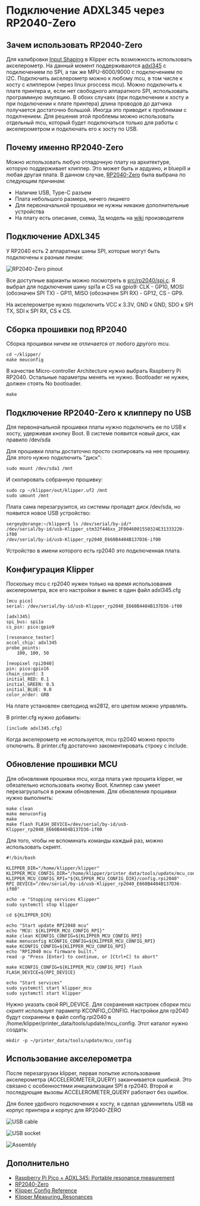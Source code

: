 # Подключение ADXL345 через RP2040-Zero

## Зачем использовать RP2040-Zero

Для калибровки [Input Shaping](https://www.klipper3d.org/Measuring_Resonances.html) в Klipper есть возможность использовать акселерометр. На данный момент поддерживаются [adxl345](./doc/adxl345.pdf) с подключением по SPI, а так же MPU-6000/9000 с подключением по I2C. Подключить акселерометр можно к любому mcu, в том числе к хосту с клиппером (через linux proccess mcu). Можно подключить к плате принтера и, если нет свободного аппаратного SPI, использовать программную эмуляцию. В обоих случаях (при подключении к хосту и при подключении к плате принтера) длина проводов до датчика получается достаточно большой. Иногда это приводит к проблемам с подклчением. Для решения этой проблемы можно использовать отдельный mcu, который будет подключаться только для работы с акселерометром и подключать его к зосту по USB.

## Почему именно RP2040-Zero

Можно использовать любую отладочную плату на архитектуре, которую поддерживает клиппер. Это может быть и ардуино, и bluepill и любая другая плата. В данном случае, [RP2040-Zero](https://www.waveshare.com/wiki/RP2040-Zero) была выбрана по следующим причинам:

* Наличие USB, Type-C разъем
* Плата небольшого размера, ничего лишнего
* Для первоначальной прошивки не нужны никакие дополнительные устройства
* На плату есть описание, схема, 3д модель на [wiki](https://www.waveshare.com/wiki/RP2040-Zero) производителя

## Подключение ADXL345

У RP2040 есть 2 аппаратных шины SPI, которые могут быть подключены к разным пинам:

![RP2040-Zero pinout](img/RP2040-Zero-details-7.jpg)

Все доступные варианты можно посмотреть в [src/rp2040/spi.c](https://github.com/Klipper3d/klipper/blob/master/src/rp2040/spi.c). Я выбрал для подключения шину spi1a и CS на gpio9: CLK - GP10, MOSI (обозначен SPI TX) - GP11, MISO (обозначен SPI RX) - GP12, CS - GP9. 

На акселерометре нужно подключить VCC к 3.3V, GND к GND, SDO к SPI TX, SDI к SPI RX, CS к CS.

## Сборка прошивки под RP2040

Сборка прошивки ничем не отличается от любого другого mcu. 

```
cd ~/klipper/
make meuconfig
```

В качестве Micro-controller Architecture нужно выбрать Raspberry Pi RP2040. Остальные параметры менять не нужно. Bootloader не нужен, должен стоять No bootloader.

```
make
```

## Подключение RP2040-Zero к клипперу по USB

Для первоначальной прошивки платы нужно подключить ее по USB к хосту, удерживая кнопку Boot. В системе появится новый диск, как правило /dev/sda

Для прошивки платы достаточно просто скопировать на нее прошивку. Для этого нужно подключить "диск":

```
sudo mount /dev/sda1 /mnt
```

И скопировать собранную прошивку:

```
sudo cp ~/klipper/out/klipper.uf2 /mnt
sudo umount /mnt
```

Плата сама перезагрузится, из системы пропадет диск /dev/sda, но появится новое USB устройство:

```
sergey@orange:~/klipper$ ls /dev/serial/by-id/*
/dev/serial/by-id/usb-Klipper_stm32f446xx_2F0046001550324E31333220-if00
/dev/serial/by-id/usb-Klipper_rp2040_E660B4404B137D36-if00
```
Устройство в имени которого есть rp2040 это подключенная плата.

## Конфигурация Klipper

Поскольку mcu с rp2040 нужен только на время использования акселерометра, все его настройки я вынес в один файл adxl345.cfg

```
[mcu pico]
serial: /dev/serial/by-id/usb-Klipper_rp2040_E660B4404B137D36-if00

[adxl345]
spi_bus: spi1a
cs_pin: pico:gpio9

[resonance_tester]
accel_chip: adxl345
probe_points:
    100, 100, 50  

[neopixel rpi2040]
pin: pico:gpio16
chain_count: 3
initial_RED: 0.1
initial_GREEN: 0.5
initial_BLUE: 0.0
color_order: GRB
```

На плате установлен светодиод ws2812, его цветом можно управлять.

В printer.cfg нужно добавить:

```
[include adxl345.cfg]
```

Когда акселерометр не используется, mcu rp2040 можно просто отключить. В printer.cfg достаточно закоментировать строку с include.

## Обновление прошивки MCU

Для обновления прошивки mcu, когда плата уже прошита klipper, не обязательно использовать кнопку Boot. Клиппер сам умеет перезагрузаться в режим обновления. Для обновления прошивки нужно выполнить:

```
make clean
make menuconfig
make
make flash FLASH_DEVICE=/dev/serial/by-id/usb-Klipper_rp2040_E660B4404B137D36-if00
```

Для того, чтобы не вспоминать команды каждый раз, можно использовать скрипт. 

```
#!/bin/bash

KLIPPER_DIR="/home/klipper/klipper"
KLIPPER_MCU_CONFIG_DIR="/home/klipper/printer_data/tools/update/mcu_config"
KLIPPER_MCU_CONFIG_RPI="${KLIPPER_MCU_CONFIG_DIR}/config.rpi2040"
RPI_DEVICE="/dev/serial/by-id/usb-Klipper_rp2040_E660B4404B137D36-if00"

echo -e "Stopping services Klipper"
sudo systemctl stop klipper

cd ${KLIPPER_DIR}

echo "Start update RPI2040 mcu"
echo "MCU: ${KLIPPER_MCU_CONFIG_RPI}"
make clean KCONFIG_CONFIG=${KLIPPER_MCU_CONFIG_RPI}
make menuconfig KCONFIG_CONFIG=${KLIPPER_MCU_CONFIG_RPI}
make KCONFIG_CONFIG=${KLIPPER_MCU_CONFIG_RPI}
echo "RPI2040 mcu firmware built."
read -p "Press [Enter] to continue, or [Ctrl+C] to abort"

make KCONFIG_CONFIG=${KLIPPER_MCU_CONFIG_RPI} flash FLASH_DEVICE=${RPI_DEVICE}

echo "Start services"
sudo systemctl start klipper_mcu
sudo systemctl start klipper
```

Нужно указать свой RPI_DEVICE. Для сохранения настроек сборки mcu скрипт использует параметр KCONFIG_CONFIG. Настройки для rp2040 будут сохранены в файл config.rpi2040 в /home/klipper/printer_data/tools/update/mcu_config. Этот каталог нужно создать:

```
mkdir -p ~/printer_data/tools/update/mcu_config
```

## Использование акселерометра

После перезагрузки klipper, первая попытке использования акселерометра (ACCELEROMETER_QUERY) заканчивается ошибкой. Это связано с особенностями инициализации SPI в rp2040. Второй и последующие вызовы ACCELEROMETER_QUERY работают без ошибок.

Для более удобного подключения к хосту, я сделал удлиннитель USB на корпус принтера и корпус для RP2040-ZERO

![USB cable](img/usb_cable.jpg)

![USB socket](img/usb_socket.jpg)

![Assembly](img/assembly.jpg)

## Дополнительно

* [Raspberry Pi Pico + ADXL345: Portable resonance measurement](https://klipper.discourse.group/t/raspberry-pi-pico-adxl345-portable-resonance-measurement/1757)
* [RP2040-Zero](https://www.waveshare.com/wiki/RP2040-Zero)
* [Klipper Config Reference](https://github.com/Klipper3d/klipper/blob/master/docs/Config_Reference.md)
* [Klipper Measuring_Resonances](https://github.com/Klipper3d/klipper/blob/master/docs/Measuring_Resonances.md)
